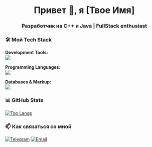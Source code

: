 <h1 align="center">Привет 👋, я [Твое Имя]</h1>
<h3 align="center">Разработчик на C++ и Java | FullStack enthusiast</h3>

### 🛠️ Мой Tech Stack

**Development Tools:**
<br>
<img src="https://skillicons.dev/icons?i=vscode,git" />

**Programming Languages:**
<br>
<img src="https://skillicons.dev/icons?i=cpp,java,python,html,css" />

**Databases & Markup:**
<br>
<img src="https://skillicons.dev/icons?i=mysql,xml" />

### 📊 GitHub Stats

[![Top Langs](https://github-readme-stats.vercel.app/api/top-langs/?username=YOUR-USERNAME&layout=compact&theme=radical&hide=javascript,typescript)](https://github.com/anuraghazra/github-readme-stats)

### 📫 Как связаться со мной

[![Telegram](https://img.shields.io/badge/Telegram-2CA5E0?style=for-the-badge&logo=telegram&logoColor=white)](https://t.me/your_telegram)
[![Email](https://img.shields.io/badge/Gmail-D14836?style=for-the-badge&logo=gmail&logoColor=white)](mailto:your.email@gmail.com)

